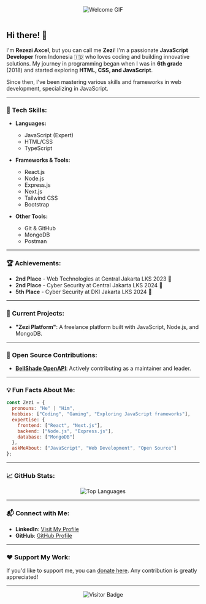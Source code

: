 <div align="center">
  <img src="https://media.tenor.com/GI57gSWljJMAAAAC/ghibli.gif" alt="Welcome GIF">
</div>
<br>

## Hi there! 👋

I'm **Rezezi Axcel**, but you can call me **Zezi**! I'm a passionate **JavaScript Developer** from Indonesia 🇮🇩 who loves coding and building innovative solutions. My journey in programming began when I was in **6th grade** (2018) and started exploring **HTML, CSS, and JavaScript**.

Since then, I've been mastering various skills and frameworks in web development, specializing in JavaScript.

---

### 🌱 Tech Skills:

- **Languages:**
  - JavaScript (Expert)
  - HTML/CSS
  - TypeScript

- **Frameworks & Tools:**
  - React.js
  - Node.js
  - Express.js
  - Next.js
  - Tailwind CSS
  - Bootstrap

- **Other Tools:**
  - Git & GitHub
  - MongoDB
  - Postman

---

### 🏆 Achievements:

- **2nd Place** - Web Technologies at Central Jakarta LKS 2023 🏅
- **2nd Place** - Cyber Security at Central Jakarta LKS 2024 🏅
- **5th Place** - Cyber Security at DKI Jakarta LKS 2024 🏅

---

### 🔭 Current Projects:

- **"Zezi Platform"**: A freelance platform built with JavaScript, Node.js, and MongoDB.

---

### 🌟 Open Source Contributions:

- **[BellShade OpenAPI](https://github.com/bellshade/open-api)**: Actively contributing as a maintainer and leader.

---

### 💡 Fun Facts About Me:

```javascript
const Zezi = {
  pronouns: "He" | "Him",
  hobbies: ["Coding", "Gaming", "Exploring JavaScript frameworks"],
  expertise: {
    frontend: ["React", "Next.js"],
    backend: ["Node.js", "Express.js"],
    database: ["MongoDB"]
  },
  askMeAbout: ["JavaScript", "Web Development", "Open Source"]
};
```

---

### 📈 GitHub Stats:

<div align="center">
  <img src="https://github-readme-stats.vercel.app/api/top-langs/?username=RezeziAxcel&show_icons=true&theme=dracula" alt="Top Languages">
</div>

---

### 📬 Connect with Me:

- **LinkedIn**: [Visit My Profile](https://www.linkedin.com/in/rezezi-axcel)
- **GitHub**: [GitHub Profile](https://github.com/RezeziAxcel)

---

### ❤️ Support My Work:

If you'd like to support me, you can [donate here](https://saweria.co/zsoft). Any contribution is greatly appreciated!

---

<div align="center">
  <img src="https://visitor-badge.glitch.me/badge?page_id=RezeziAxcel" alt="Visitor Badge">
</div>
